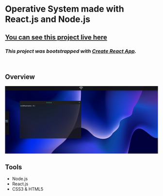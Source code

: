 # **Operative System made with React.js and Node.js**
## [You can see this project live here]()
### *This project was bootstrapped with [Create React App](https://github.com/facebook/create-react-app).*

<br />

## **Overview**
![screenshot](./screenshot.png)

## **Tools**
* Node.js
* React.js
* CSS3 & HTML5